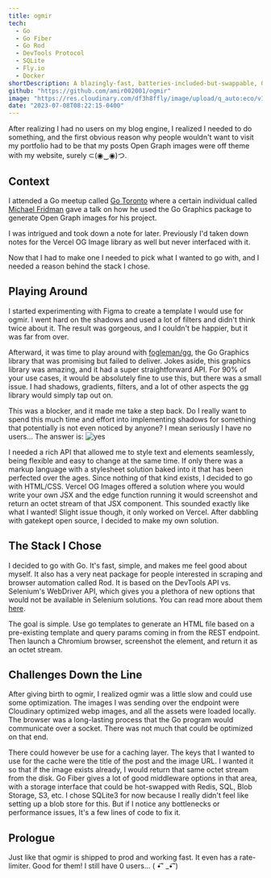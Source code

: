 ```yaml
---
title: ogmir
tech:
  - Go
  - Go Fiber
  - Go Rod
  - DevTools Protocol
  - SQLite
  - Fly.io
  - Docker
shortDescription: A blazingly-fast, batteries-included-but-swappable, Opengraph image generator rest endpoint using the DevTools API
github: "https://github.com/amir002001/ogmir"
image: "https://res.cloudinary.com/df3h8ffly/image/upload/q_auto:eco/v1689599180/portfolio/logo_lc1ttx.webp"
date: "2023-07-08T08:22:15-0400"
---
```


After realizing I had no users on my blog engine, I realized I needed to do something, and the first obvious reason why people wouldn't want to visit my portfolio had to be that my posts Open Graph images were off theme with my website, surely ⊂(◉‿◉)つ.

## Context

I attended a Go meetup called [Go Toronto](https://www.meetup.com/go-toronto/) where a certain individual called [Michael Fridman](https://github.com/mfridman) gave a talk on how he used the Go Graphics package to generate Open Graph images for his project.

I was intrigued and took down a note for later. Previously I'd taken down notes for the Vercel OG Image library as well but never interfaced with it.

Now that I had to make one I needed to pick what I wanted to go with, and I needed a reason behind the stack I chose.

## Playing Around

I started experimenting with Figma to create a template I would use for ogmir. I went hard on the shadows and used a lot of filters and didn't think twice about it. The result was gorgeous, and I couldn't be happier, but it was far from over.

Afterward, it was time to play around with [fogleman/gg](https://github.com/fogleman/gg), the Go Graphics library that was promising but failed to deliver. Jokes aside, this graphics library was amazing, and it had a super straightforward API. For 90% of your use cases, it would be absolutely fine to use this, but there was a small issue. I had shadows, gradients, filters, and a lot of other aspects the gg library would simply tap out on.

This was a blocker, and it made me take a step back. Do I really want to spend this much time and effort into implementing shadows for something that potentially is not even noticed by anyone? I mean seriously I have no users... The answer is:
![yes](https://res.cloudinary.com/df3h8ffly/image/upload/q_auto:eco/v1689615796/blog_assets/cover10_k7txmq.webp)

I needed a rich API that allowed me to style text and elements seamlessly, being flexible and easy to change at the same time. If only there was a markup language with a stylesheet solution baked into it that has been perfected over the ages. Since nothing of that kind exists, I decided to go with HTML/CSS. Vercel OG Images offered a solution where you would write your own JSX and the edge function running it would screenshot and return an octet stream of that JSX component. This sounded exactly like what I wanted! Slight issue though, it only worked on Vercel. After dabbling with gatekept open source, I decided to make my own solution.

## The Stack I Chose

I decided to go with Go. It's fast, simple, and makes me feel good about myself. It also has a very neat package for people interested in scraping and browser automation called Rod. It is based on the DevTools API vs. Selenium's WebDriver API, which gives you a plethora of new options that would not be available in Selenium solutions. You can read more about them [here](https://go-rod.github.io/#/why-rod).

The goal is simple. Use go templates to generate an HTML file based on a pre-existing template and query params coming in from the REST endpoint. Then launch a Chromium browser, screenshot the element, and return it as an octet stream.

## Challenges Down the Line

After giving birth to ogmir, I realized ogmir was a little slow and could use some optimization. The images I was sending over the endpoint were Cloudinary optimized webp images, and all the assets were loaded locally. The browser was a long-lasting process that the Go program would communicate over a socket. There was not much that could be optimized on that end.

There could however be use for a caching layer. The keys that I wanted to use for the cache were the title of the post and the image URL. I wanted it so that if the image exists already, I would return that same octet stream from the disk. Go Fiber gives a lot of good middleware options in that area, with a storage interface that could be hot-swapped with Redis, SQL, Blob Storage, S3, etc. I chose SQLite3 for now because I really didn't feel like setting up a blob store for this. But if I notice any bottlenecks or performance issues, It's a few lines of code to fix it.

## Prologue

Just like that ogmir is shipped to prod and working fast. It even has a rate-limiter. Good for them! I still have 0 users... ( •͡˘ \_•͡˘)
